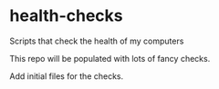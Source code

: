 # health-checks
Scripts that check the health of my computers

This repo will be populated with lots of fancy checks.

Add initial files for the checks.
